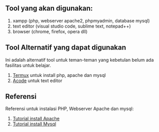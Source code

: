 ## Tool yang akan digunakan:
1. xampp (php, webserver apache2, phpmyadmin, database mysql)
2. text editor (visual studio code, sublime text, notepad++)
3. browser (chrome, firefox, opera dll)

## Tool Alternatif yang dapat digunakan
Ini adalah alternatif tool untuk teman-teman yang kebetulan belum ada fasilitas untuk belajar.
1. [Termux](https://play.google.com/store/apps/details?id=com.termux&hl=en&gl=US) untuk install php, apache dan mysql
2. [Acode](https://play.google.com/store/apps/details?id=com.foxdebug.acodefree&hl=en&gl=US) untuk text editor

## Referensi
Referensi untuk instalasi PHP, Webserver Apache dan mysql:
1. [Tutorial install Apache](https://qadrlabs.com/post/tutorial-instalasi-apache-web-server-dan-php-di-hp-android-menggunakan-termux)
2. [Tutorial install Mysql](https://qadrlabs.com/post/tutorial-install-mysql-di-hp-android-menggunakan-termux)
